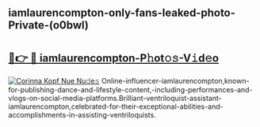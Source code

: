 ## iamlaurencompton-only-fans​-leaked-photo​-Private-(o0bwl)


# <h2><a href="https://mediaupload.pro?title=iamlaurencompton&ref=git">🔗👉 🔴 iamlaurencompton-P𝚑ot𝚘𝚜-V𝚒d𝚎o</a></h2>

[![Corinna Kopf Nue Nu𝚍e𝚜](https://i.imgur.com/0qMVB7G.gif)](https://mediaupload.pro?title=iamlaurencompton&ref=git)
Online-influencer-iamlaurencompton,known-for-publishing-dance-and-lifestyle-content,-including-performances-and-vlogs-on-social-media-platforms.Brilliant-ventriloquist-assistant-iamlaurencompton,celebrated-for-their-exceptional-abilities-and-accomplishments-in-assisting-ventriloquists.  